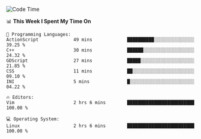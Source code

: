 <!-- [![Top Langs](https://github-readme-stats.vercel.app/api/top-langs/?username=gagahsyuja&theme=dracula&hide_border=true&border_radius=7)](https://github.com/anuraghazra/github-readme-stats) -->

<!--START_SECTION:waka-->
![Code Time](http://img.shields.io/badge/Code%20Time-185%20hrs%2036%20mins-blue)

📊 **This Week I Spent My Time On** 

```text
💬 Programming Languages: 
ActionScript             49 mins             ██████████░░░░░░░░░░░░░░░   39.25 % 
C++                      30 mins             ██████░░░░░░░░░░░░░░░░░░░   24.32 % 
GDScript                 27 mins             █████░░░░░░░░░░░░░░░░░░░░   21.85 % 
CSS                      11 mins             ██░░░░░░░░░░░░░░░░░░░░░░░   09.10 % 
INI                      5 mins              █░░░░░░░░░░░░░░░░░░░░░░░░   04.22 % 

🔥 Editors: 
Vim                      2 hrs 6 mins        █████████████████████████   100.00 % 

💻 Operating System: 
Linux                    2 hrs 6 mins        █████████████████████████   100.00 % 
```


<!--END_SECTION:waka-->

